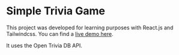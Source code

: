 # Simple Trivia Game

This project was developed for learning purposes with React.js and Tailwindcss. You can find a [live demo here](https://trivia-tailwind.netlify.app).

It uses the Open Trivia DB API.
